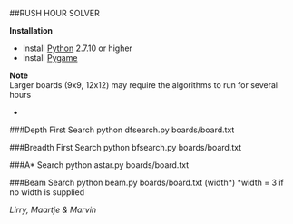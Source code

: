 ##RUSH HOUR SOLVER

**Installation**

* Install [Python](https://www.python.org/) 2.7.10 or higher
* Install [Pygame](http://www.pygame.org/download.shtml)


**Note**<br>
Larger boards (9x9, 12x12) may require the algorithms to run for several hours

-
###Depth First Search
    python dfsearch.py boards/board.txt

###Breadth First Search
    python bfsearch.py boards/board.txt

###A* Search
    python astar.py boards/board.txt
    
###Beam Search
    python beam.py boards/board.txt (width*)
*width = 3 if no width is supplied
  
*Lirry, Maartje & Marvin*
   
